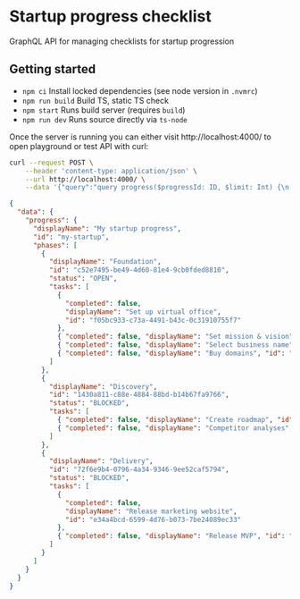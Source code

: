 # Startup progress checklist

GraphQL API for managing checklists for startup progression

## Getting started

 - `npm ci` Install locked dependencies (see node version in `.nvmrc`)
 - `npm run build` Build TS, static TS check
 - `npm start` Runs build server (requires `build`)
 - `npm run dev` Runs source directly via `ts-node`

Once the server is running you can either visit http://localhost:4000/ to open playground or test API with curl:

```sh
curl --request POST \
    --header 'content-type: application/json' \
    --url http://localhost:4000/ \
    --data '{"query":"query progress($progressId: ID, $limit: Int) {\n  progress(id: $progressId) {\n    displayName\n    id\n    phases {\n      displayName\n      id\n      status\n      tasks(limit: $limit) {\n        completed\n        displayName\n        id\n      }\n    }\n  }\n}","variables":{"progressId":"my-startup","limit":10}}'
```
```json
{
  "data": {
    "progress": {
      "displayName": "My startup progress",
      "id": "my-startup",
      "phases": [
        {
          "displayName": "Foundation",
          "id": "c52e7495-be49-4d60-81e4-9cb0fded8810",
          "status": "OPEN",
          "tasks": [
            {
              "completed": false,
              "displayName": "Set up virtual office",
              "id": "f05bc933-c73a-4491-b43c-0c31910755f7"
            },
            { "completed": false, "displayName": "Set mission & vision", "id": "e53d3dc8-6ea3-4961-b615-c7d81892cd77" },
            { "completed": false, "displayName": "Select business name", "id": "a4eb0b5d-f74a-45e3-bb26-a44399eb10db" },
            { "completed": false, "displayName": "Buy domains", "id": "e144773f-e2fd-471e-bf8f-eb0332b41c0c" }
          ]
        },
        {
          "displayName": "Discovery",
          "id": "1430a811-c88e-4884-88bd-b14b67fa9766",
          "status": "BLOCKED",
          "tasks": [
            { "completed": false, "displayName": "Create roadmap", "id": "4ce36052-200c-4e9e-aff9-c45eec700e58" },
            { "completed": false, "displayName": "Competitor analyses", "id": "09b4baac-e7e3-4239-a737-393a1a269763" }
          ]
        },
        {
          "displayName": "Delivery",
          "id": "72f6e9b4-0796-4a34-9346-9ee52caf5794",
          "status": "BLOCKED",
          "tasks": [
            {
              "completed": false,
              "displayName": "Release marketing website",
              "id": "e34a4bcd-6599-4d76-b073-7be24089ec33"
            },
            { "completed": false, "displayName": "Release MVP", "id": "04e8ed16-d9c3-4138-bd36-ffa58d5d4a79" }
          ]
        }
      ]
    }
  }
}
```
